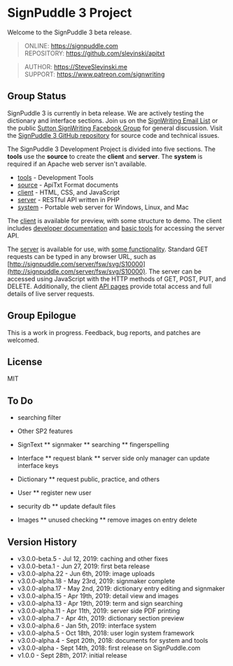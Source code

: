 # SignPuddle 3 Project

Welcome to the SignPuddle 3 beta release.  

> ONLINE: https://signpuddle.com  
> REPOSITORY: https://github.com/slevinski/apitxt  

> AUTHOR: https://SteveSlevinski.me  
> SUPPORT: https://www.patreon.com/signwriting

## Group Status
SignPuddle 3 is currently in beta release.  We are actively testing the dictionary and interface sections.  Join us on the [SignWriting Email List](http://www.signwriting.org/forums/swlist/) or the public [Sutton SignWriting Facebook Group](https://www.facebook.com/groups/SuttonSignWriting/) for general discussion.  Visit the [SignPuddle 3 GitHub repository](https://github.com/slevinski/apitxt) for source code and technical issues.

The SignPuddle 3 Development Project is divided into five sections.  The **tools** use the **source** to create the **client** and **server**.  The **system** is required if an Apache web server isn't available.


+ [tools](tools) - Development Tools
+ [source](source) - ApiTxt Format documents
+ [client](client) - HTML, CSS, and JavaScript
+ [server](server) - RESTful API written in PHP
+ [system](system) - Portable web server for Windows, Linux, and Mac

The [client](client) is available for preview, with some structure to demo.  The client includes [developer documentation](client/doc) and [basic tools](client/api) for accessing the server API.

The [server](server) is available for use, with [some functionality](client/doc).  Standard GET requests can be typed in any browser URL, such as [http://signpuddle.com/server/fsw/svg/S10000](http://signpuddle.com/server/fsw/svg/S10000).  The server can be accessed using JavaScript with the HTTP methods of GET, POST, PUT, and DELETE.  Additionally, the client [API pages](client/api) provide total access and full details of live server requests.


## Group Epilogue
This is a work in progress. Feedback, bug reports, and patches are welcomed.

## License
MIT

## To Do

* searching filter

* Other SP2 features

* SignText
** signmaker
** searching
** fingerspelling


* Interface
** request blank
** server side only manager can update interface keys

* Dictionary
** request public, practice, and others

* User
** register new user

* security db
** update default files

* Images
** unused checking
** remove images on entry delete

## Version History
* v3.0.0-beta.5 - Jul 12, 2019: caching and other fixes
* v3.0.0-beta.1 - Jun 27, 2019: first beta release
* v3.0.0-alpha.22 - Jun 6th, 2019: image uploads
* v3.0.0-alpha.18 - May 23rd, 2019: signmaker complete
* v3.0.0-alpha.17 - May 2nd, 2019: dictionary entry editing and signmaker
* v3.0.0-alpha.15 - Apr 19th, 2019: detail view and images
* v3.0.0-alpha.13 - Apr 19th, 2019: term and sign searching
* v3.0.0-alpha.11 - Apr 11th, 2019: server side PDF printing
* v3.0.0-alpha.7 - Apr 4th, 2019: dictionary section preview
* v3.0.0-alpha.6 - Jan 5th, 2019: interface system
* v3.0.0-alpha.5 - Oct 18th, 2018: user login system framework
* v3.0.0-alpha.4 - Sept 20th, 2018: documents for system and tools
* v3.0.0-alpha - Sept 14th, 2018: first release on SignPuddle.com
* v1.0.0 - Sept 28th, 2017: initial release 
